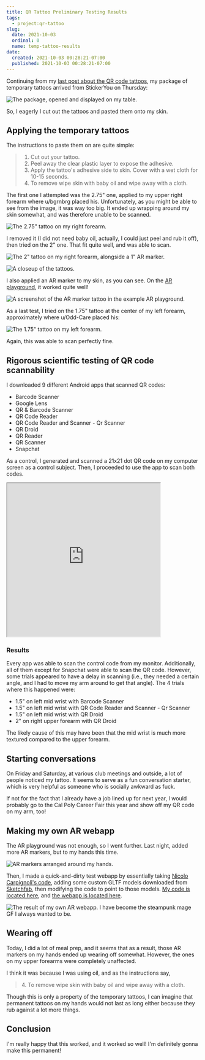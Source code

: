 ```yaml
---
title: QR Tattoo Preliminary Testing Results
tags:
  - project:qr-tattoo
slug:
  date: 2021-10-03
  ordinal: 0
  name: temp-tattoo-results
date:
  created: 2021-10-03 00:28:21-07:00
  published: 2021-10-03 00:28:21-07:00
---
```


Continuing from my
[last post about the QR code tattoos](/2021/09/22/0/qr-tattoo), my package of
temporary tattoos arrived from StickerYou on Thursday:

![The package, opened and displayed on my table.](./the-package.jpg)

So, I eagerly I cut out the tattoos and pasted them onto my skin.

## Applying the temporary tattoos

The instructions to paste them on are quite simple:

> 1. Cut out your tattoo.
> 2. Peel away the clear plastic layer to expose the adhesive.
> 3. Apply the tattoo's adhesive side to skin. Cover with a wet cloth for 10-15
>    seconds.
> 4. To remove wipe skin with baby oil and wipe away with a cloth.

The first one I attempted was the 2.75" one, applied to my upper right forearm
where u/bgrnbrg placed his. Unfortunately, as you might be able to see from the
image, it was way too big. It ended up wrapping around my skin somewhat, and was
therefore unable to be scanned.

![The 2.75" tattoo on my right forearm.](./attempt-1.jpg)

I removed it (I did not need baby oil, actually, I could just peel and rub it
off), then tried on the 2" one. That fit quite well, and was able to scan.

![The 2" tattoo on my right forearm, alongside a 1" AR marker.](./attempt-2-ar.jpg)

![A closeup of the tattoos.](./attempt-2-close.jpg)

I also applied an AR marker to my skin, as you can see. On the
[AR playground](https://nicolocarpignoli.github.io/ar-playground/index.html), it
worked quite well!

![A screenshot of the AR marker tattoo in the example AR playground.](./ar-works.png)

As a last test, I tried on the 1.75" tattoo at the center of my left forearm,
approximately where u/Odd-Care placed his:

![The 1.75" tattoo on my left forearm.](./attempt-3.jpg)

Again, this was able to scan perfectly fine.

## Rigorous scientific testing of QR code scannability

I downloaded 9 different Android apps that scanned QR codes:

- Barcode Scanner
- Google Lens
- QR & Barcode Scanner
- QR Code Reader
- QR Code Reader and Scanner - Qr Scanner
- QR Droid
- QR Reader
- QR Scanner
- Snapchat

As a control, I generated and scanned a 21x21 dot QR code on my computer screen
as a control subject. Then, I proceeded to use the app to scan both codes.

<iframe 
  width="400"
  height="400" 
  src="https://docs.google.com/spreadsheets/d/e/2PACX-1vSf0p4a_I8QFy30p78zHc-U-9_xL4AyLnwrUX4-kWuE7tvp6w8Uy4QJTmFIwkl8OGNWjbyqjNwzaszj/pubhtml?gid=0&amp;single=true&amp;widget=true&amp;headers=false">
</iframe>

### Results

Every app was able to scan the control code from my monitor. Additionally, all
of them except for Snapchat were able to scan the QR code. However, some trials
appeared to have a delay in scanning (i.e., they needed a certain angle, and I
had to move my arm around to get that angle). The 4 trials where this happened
were:

- 1.5" on left mid wrist with Barcode Scanner
- 1.5" on left mid wrist with QR Code Reader and Scanner - Qr Scanner
- 1.5" on left mid wrist with QR Droid
- 2" on right upper forearm with QR Droid

The likely cause of this may have been that the mid wrist is much more textured
compared to the upper forearm.

## Starting conversations

On Friday and Saturday, at various club meetings and outside, a lot of people
noticed my tattoo. It seems to serve as a fun conversation starter, which is
very helpful as someone who is socially awkward as fuck.

If not for the fact that I already have a job lined up for next year, I would
probably go to the Cal Poly Career Fair this year and show off my QR code on my
arm, too!

## Making my own AR webapp

The AR playground was not enough, so I went further. Last night, added more AR
markers, but to my hands this time.

![AR markers arranged around my hands.](./more-markers.jpg)

Then, I made a quick-and-dirty test webapp by essentially taking
[Nicolo Carpignoli's code](https://github.com/nicolocarpignoli/nicolocarpignoli.github.io/tree/master/ar-playground),
adding some custom GLTF models downloaded from
[Sketchfab](https://sketchfab.com), then modifying the code to point to those
models. [My code is located here](https://github.com/astridyu/ar-experiment),
and [the webapp is located here](https://astridyu.github.io/ar-experiment/).

![The result of my own AR webapp. I have become the steampunk mage GF I always wanted to be.](./custom-gltfs.png)

## Wearing off

Today, I did a lot of meal prep, and it seems that as a result, those AR markers
on my hands ended up wearing off somewhat. However, the ones on my upper
forearms were completely unaffected.

I think it was because I was using oil, and as the instructions say,

> 4\. To remove wipe skin with baby oil and wipe away with a cloth.

Though this is only a property of the temporary tattoos, I can imagine that
permanent tattoos on my hands would not last as long either because they rub
against a lot more things.

## Conclusion

I'm really happy that this worked, and it worked so well! I'm definitely gonna
make this permanent!
